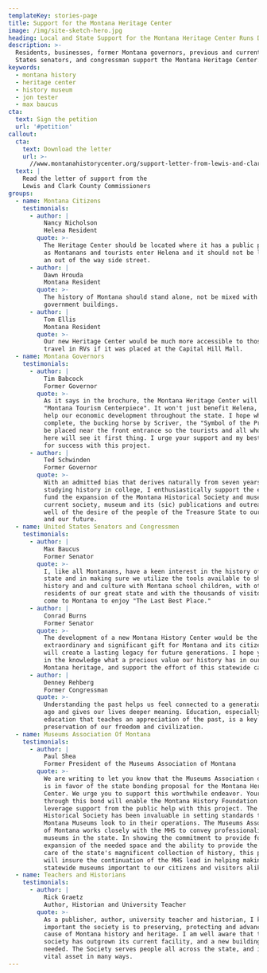 ```yaml
---
templateKey: stories-page
title: Support for the Montana Heritage Center
image: /img/site-sketch-hero.jpg
heading: Local and State Support for the Montana Heritage Center Runs Deep
description: >-
  Residents, businesses, former Montana governors, previous and current United
  States senators, and congressman support the Montana Heritage Center.
keywords:
  - montana history
  - heritage center
  - history museum
  - jon tester
  - max baucus
cta:
  text: Sign the petition
  url: '#petition'
callout:
  cta:
    text: Download the letter
    url: >-
      //www.montanahistorycenter.org/support-letter-from-lewis-and-clark-county-commissioners.pdf
  text: |
    Read the letter of support from the
    Lewis and Clark County Commissioners
groups:
  - name: Montana Citizens
    testimonials:
      - author: |
          Nancy Nicholson
          Helena Resident
        quote: >-
          The Heritage Center should be located where it has a public presence
          as Montanans and tourists enter Helena and it should not be located on
          an out of the way side street.
      - author: |
          Dawn Hrouda
          Montana Resident
        quote: >-
          The history of Montana should stand alone, not be mixed with
          government buildings.
      - author: |
          Tom Ellis
          Montana Resident
        quote: >-
          Our new Heritage Center would be much more accessible to those who
          travel in RVs if it was placed at the Capital Hill Mall.
  - name: Montana Governors
    testimonials:
      - author: |
          Tim Babcock
          Former Governor
        quote: >-
          As it says in the brochure, the Montana Heritage Center will be a
          "Montana Tourism Centerpiece". It won't just benefit Helena, but will
          help our economic development throughout the state. I hope when
          complete, the bucking horse by Scriver, the "Symbol of the Pros" will
          be placed near the front entrance so the tourists and all who come
          here will see it first thing. I urge your support and my best wishes
          for success with this project.
      - author: |
          Ted Schwinden
          Former Governor
        quote: >-
          With an admitted bias that derives naturally from seven years of
          studying history in college, I enthusiastically support the effort to
          fund the expansion of the Montana Historical Society and museum. The
          current society, museum and its (sic) publications and outreach as
          well of the desire of the people of the Treasure State to our past -
          and our future.
  - name: United States Senators and Congressmen
    testimonials:
      - author: |
          Max Baucus
          Former Senator
        quote: >-
          I, like all Montanans, have a keen interest in the history of our
          state and in making sure we utilize the tools available to share that
          history and and culture with Montana school children, with other
          residents of our great state and with the thousands of visitors who
          come to Montana to enjoy "The Last Best Place."
      - author: |
          Conrad Burns
          Former Senator
        quote: >-
          The development of a new Montana History Center would be the most
          extraordinary and significant gift for Montana and its citizens and
          will create a lasting legacy for future generations. I hope you share
          in the knowledge what a precious value our history has in our rich
          Montana heritage, and support the effort of this statewide campaign.
      - author: |
          Denney Rehberg
          Former Congressman
        quote: >-
          Understanding the past helps us feel connected to a generation of long
          ago and gives our lives deeper meaning. Education, especially
          education that teaches an appreciation of the past, is a key to the
          preservation of our freedom and civilization.
  - name: Museums Association Of Montana
    testimonials:
      - author: |
          Paul Shea
          Former President of the Museums Association of Montana
        quote: >-
          We are writing to let you know that the Museums Association of Montana
          is in favor of the state bonding proposal for the Montana Heritage
          Center. We urge you to support this worthwhile endeavor. Your support
          through this bond will enable the Montana History Foundation to better
          leverage support from the public help with this project. The Montana
          Historical Society has been invaluable in setting standards that all
          Montana Museums look to in their operations. The Museums Association
          of Montana works closely with the MHS to convey professionalism to all
          museums in the state. In showing the commitment to provide for the
          expansion of the needed space and the ability to provide the proper
          care of the state's magnificent collection of history, this project
          will insure the continuation of the MHS lead in helping making the
          statewide museums important to our citizens and visitors alike.
  - name: Teachers and Historians
    testimonials:
      - author: |
          Rick Graetz
          Author, Historian and University Teacher
        quote: >-
          As a publisher, author, university teacher and historian, I know how
          important the society is to preserving, protecting and advancing the
          cause of Montana history and heritage. I am well aware that the
          society has outgrown its current facility, and a new building is badly
          needed. The Society serves people all across the state, and it is a
          vital asset in many ways.
---
```


